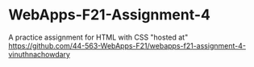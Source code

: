 # WebApps-F21-Assignment-4
A practice assignment for HTML with CSS
"hosted at" https://github.com/44-563-WebApps-F21/webapps-f21-assignment-4-vinuthnachowdary



